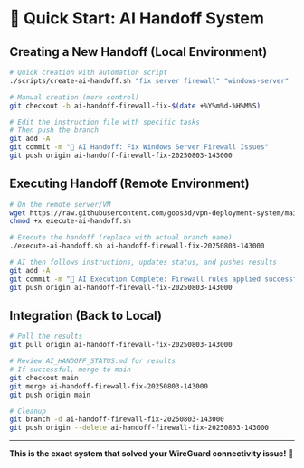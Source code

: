 # 🚀 Quick Start: AI Handoff System

## Creating a New Handoff (Local Environment)

```bash
# Quick creation with automation script
./scripts/create-ai-handoff.sh "fix server firewall" "windows-server"

# Manual creation (more control)
git checkout -b ai-handoff-firewall-fix-$(date +%Y%m%d-%H%M%S)

# Edit the instruction file with specific tasks
# Then push the branch
git add -A
git commit -m "🤖 AI Handoff: Fix Windows Server Firewall Issues"
git push origin ai-handoff-firewall-fix-20250803-143000
```

## Executing Handoff (Remote Environment)

```bash
# On the remote server/VM
wget https://raw.githubusercontent.com/goos3d/vpn-deployment-system/main/scripts/execute-ai-handoff.sh
chmod +x execute-ai-handoff.sh

# Execute the handoff (replace with actual branch name)
./execute-ai-handoff.sh ai-handoff-firewall-fix-20250803-143000

# AI then follows instructions, updates status, and pushes results
git add -A
git commit -m "🤖 AI Execution Complete: Firewall rules applied successfully"
git push origin ai-handoff-firewall-fix-20250803-143000
```

## Integration (Back to Local)

```bash
# Pull the results
git pull origin ai-handoff-firewall-fix-20250803-143000

# Review AI_HANDOFF_STATUS.md for results
# If successful, merge to main
git checkout main
git merge ai-handoff-firewall-fix-20250803-143000
git push origin main

# Cleanup
git branch -d ai-handoff-firewall-fix-20250803-143000
git push origin --delete ai-handoff-firewall-fix-20250803-143000
```

---

**This is the exact system that solved your WireGuard connectivity issue! 🎯**
